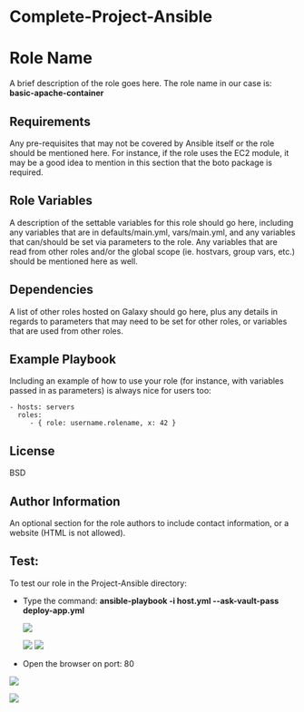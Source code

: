 # Complete-Project-Ansible
Role Name
=========

A brief description of the role goes here.
The role name in our case is: **basic-apache-container**

Requirements
------------

Any pre-requisites that may not be covered by Ansible itself or the role should be mentioned here. For instance, if the role uses the EC2 module, it may be a good idea to mention in this section that the boto package is required.

Role Variables
--------------

A description of the settable variables for this role should go here, including any variables that are in defaults/main.yml, vars/main.yml, and any variables that can/should be set via parameters to the role. Any variables that are read from other roles and/or the global scope (ie. hostvars, group vars, etc.) should be mentioned here as well.

Dependencies
------------

A list of other roles hosted on Galaxy should go here, plus any details in regards to parameters that may need to be set for other roles, or variables that are used from other roles.

Example Playbook
----------------

Including an example of how to use your role (for instance, with variables passed in as parameters) is always nice for users too:

    - hosts: servers
      roles:
         - { role: username.rolename, x: 42 }

License
-------

BSD

Author Information
------------------

An optional section for the role authors to include contact information, or a website (HTML is not allowed).		

## Test:

To test our role in the Project-Ansible directory:

- Type the command:
**ansible-playbook -i host.yml --ask-vault-pass deploy-app.yml**

	**![](https://lh4.googleusercontent.com/PjXL6Qieg94udt3rW4IfAqhDA52X-kiHGPElFwlZG94ppSCVSJyr_dDVGJaMUmFw-0_WtK068vBn7FKpKfB15vyZTafo-I8_qzVC9wL5vjYaP6YyoA3wYiO_slaFKhh3_2ypukcDMnWDiCOypztbkQN0bHHBVSDKE2eWweZOfpqk1IwLLrhzD2j6YHhVug)**

  **![](https://lh6.googleusercontent.com/ooMIr8Fbgz9o9PVR8n5c6HCIf2ZHSjzDxhY5HyCtehKRs6hRqsXSfVZX1-5asyrYBSdRkwuzJ0qHOo34EdHSTfCwtMr9QLuhN5YO2pgGTppX-IQm9bE-toAjk0W89USIaroji9PYzyp5NFdQiUut84P1ykNakr6qWdC5JHFE7QEzEsuWhxfG3_jkKyekjg)**
**![](https://lh4.googleusercontent.com/An1fzGBfuSEX_7VrWrWWxBV2RN9JnVULEWgZaUEQe0eXqEAlO90nDX9TfrjoUt3yXaCPoP92lOTr9ujP8eHy7NCQpGbhZDfzPv6LXu6IEXxyS0KCHWi8gR8CqupzExOnC5UJ1ik3ltuu7uPzlOi25TCG9ZMTAV0aDEmkthQmYhn0TnA8wH5W0qkXIlk42A)**

- Open the browser on port: 80

**![](https://lh3.googleusercontent.com/Ic4o7WXsJW2jEBd-EOAMkZKZbkWw75VxIiLGNYfVIpvAdEkjhBUcH0sQrR27p57VGI9BhWlrWo6NWKRtO0vS0IeSY35P-XHeoa0a3HgLUupMOSngVK06Gk5ckgQeUKHjw7YEjxdIQPfcnbv-46_svsogNq3iS86iA7UGaj0bTNCqRNETyVeCMOyP4vicPQ)**

  **![](https://lh6.googleusercontent.com/1jFNR5IlhHBXzPhcea_SsmRWi7iQUSY7IUEvHqSi2w4sUEj8C9utCz8U5xU57lrXPH6_ID5BzSjZiSdoH4sAqgjegx5FnNzboL-ydS4wri8b1e3jEqM30LcxXEG8SyIjf7-KztRSNXLCWKhn-LNlTaabp-QALa9Qf7_fYrgxMxmpWiWQTqKaeYPB-mPH9g)**
